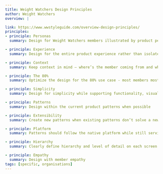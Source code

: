 ```yaml
---
title: Weight Watchers Design Principles
author: Weight Watchers
overview: |

link: https://www.wwstyleguide.com/overview-design-principles/
principles:
- principle: Personas
  summary: Design for Weight Watchers members illustrated by product personas

- principle: Experience
  summary: Design for the entire product experience rather than isolated needs

- principle: Context
  summary: Keep context in mind – where’s the member coming from and where are they going

- principle: The 80%
  summary: Optimize the design for the 80% use case - most members most of the time

- principle: Simplicity
  summary: Design for simplicity while supporting functionality, visual language and brand

- principle: Patterns
  summary: Design within the current product patterns when possible

- principle: Extensibility
  summary: Create new patterns when existing patterns don’t solve a new problem. New patterns should be consistent and extensible.

- principle: Platform
  summary: Patterns should follow the native platform while still serving the brand

- principle: Hierarchy
  summary: Clearly define hierarchy and level of detail on each screen - focus on the main objective

- principle: Empathy
  summary: Design with member empathy
tags: [specific, organisations]
---
```

